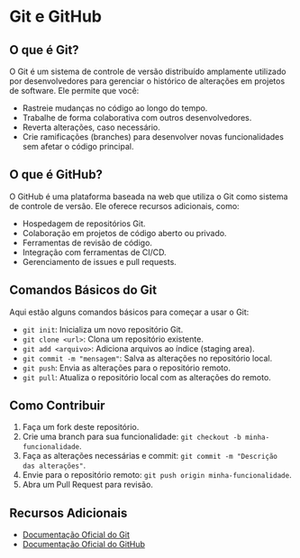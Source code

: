 # Git e GitHub

## O que é Git?

O Git é um sistema de controle de versão distribuído amplamente utilizado por desenvolvedores para gerenciar o histórico de alterações em projetos de software. Ele permite que você:

- Rastreie mudanças no código ao longo do tempo.
- Trabalhe de forma colaborativa com outros desenvolvedores.
- Reverta alterações, caso necessário.
- Crie ramificações (branches) para desenvolver novas funcionalidades sem afetar o código principal.

## O que é GitHub?

O GitHub é uma plataforma baseada na web que utiliza o Git como sistema de controle de versão. Ele oferece recursos adicionais, como:

- Hospedagem de repositórios Git.
- Colaboração em projetos de código aberto ou privado.
- Ferramentas de revisão de código.
- Integração com ferramentas de CI/CD.
- Gerenciamento de issues e pull requests.

## Comandos Básicos do Git

Aqui estão alguns comandos básicos para começar a usar o Git:

- `git init`: Inicializa um novo repositório Git.
- `git clone <url>`: Clona um repositório existente.
- `git add <arquivo>`: Adiciona arquivos ao índice (staging area).
- `git commit -m "mensagem"`: Salva as alterações no repositório local.
- `git push`: Envia as alterações para o repositório remoto.
- `git pull`: Atualiza o repositório local com as alterações do remoto.

## Como Contribuir

1. Faça um fork deste repositório.
2. Crie uma branch para sua funcionalidade: `git checkout -b minha-funcionalidade`.
3. Faça as alterações necessárias e commit: `git commit -m "Descrição das alterações"`.
4. Envie para o repositório remoto: `git push origin minha-funcionalidade`.
5. Abra um Pull Request para revisão.

## Recursos Adicionais

- [Documentação Oficial do Git](https://git-scm.com/doc)
- [Documentação Oficial do GitHub](https://docs.github.com)
